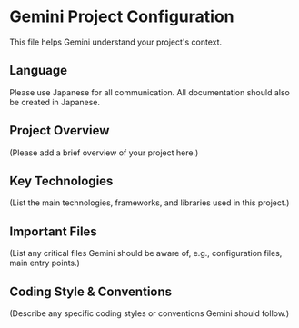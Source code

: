 # Gemini Project Configuration

This file helps Gemini understand your project's context.

## Language

Please use Japanese for all communication.
All documentation should also be created in Japanese.

## Project Overview

(Please add a brief overview of your project here.)

## Key Technologies

(List the main technologies, frameworks, and libraries used in this project.)

## Important Files

(List any critical files Gemini should be aware of, e.g., configuration files, main entry points.)

## Coding Style & Conventions

(Describe any specific coding styles or conventions Gemini should follow.)

